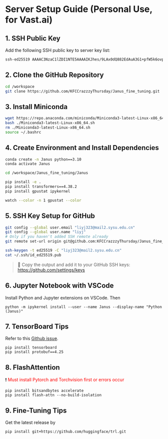 #  Server Setup Guide (Personal Use, for Vast.ai)

## 1. SSH Public Key

Add the following SSH public key to server key list:

```bash
ssh-ed25519 AAAAC3NzaC1lZDI1NTE5AAAAIKJhes/9LAx0dQ882EdAuA3G1+pfW5k6ovpudq7aKsAh liyj@DESKTOP-LOH1NAO
```

## 2. Clone the GitHub Repository

```bash
cd /workspace
git clone https://github.com/KFCCrazzzyThursday/Janus_fine_tuning.git
```

## 3. Install Miniconda

```bash
wget https://repo.anaconda.com/miniconda/Miniconda3-latest-Linux-x86_64.sh
bash ./Miniconda3-latest-Linux-x86_64.sh
rm ./Miniconda3-latest-Linux-x86_64.sh
source ~/.bashrc
```

## 4. Create Environment and Install Dependencies

```bash
conda create -n Janus python==3.10
conda activate Janus

cd /workspace/Janus_fine_tuning/Janus

pip install -e .
pip install transformers==4.38.2
pip install gpustat ipykernel

watch --color -n 1 gpustat --color
```

## 5. SSH Key Setup for GitHub

```bash
git config --global user.email "liyj323@mail2.sysu.edu.cn"
git config --global user.name "liyj"  
# Only if you haven't added SSH remote already
git remote set-url origin git@github.com:KFCCrazzzyThursday/Janus_fine_tuning.git

ssh-keygen -t ed25519 -C "liyj323@mail2.sysu.edu.cn"
cat ~/.ssh/id_ed25519.pub
```

> 🔐 Copy the output and add it to your GitHub SSH keys:  
> https://github.com/settings/keys

## 6. Jupyter Notebook with VSCode

Install Python and Jupyter extensions on VSCode. Then
```
python -m ipykernel install --user --name Janus --display-name "Python (Janus)"
```

## 7. TensorBoard Tips
Refer to this [Github issue](https://github.com/tensorflow/tensorboard/issues/6808).
```
pip install tensorboard
pip install protobuf==4.25
```

## 8. FlashAttention
❗<span style="color:red"> Must install Pytorch and Torchvision first or errors occur </span>
```
pip install bitsandbytes accelerate
pip install flash-attn --no-build-isolation
```

## 9. Fine-Tuning Tips
Get the latest release by
```
pip install git+https://github.com/huggingface/trl.git
```